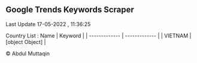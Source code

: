 

## Google Trends Keywords Scraper 
 
Last Update 17-05-2022 , 11:36:25

Country List :
 Name  | Keyword |
| ------------- | ------------- |
| VIETNAM | [object Object] |



© Abdul Muttaqin 

